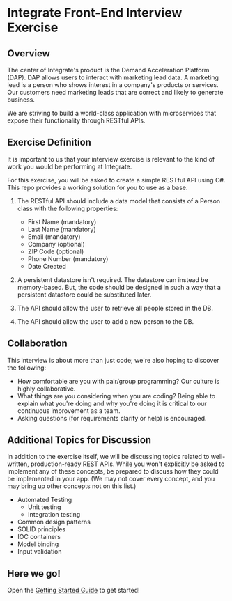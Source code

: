 # Integrate Front-End Interview Exercise
## Overview
The center of Integrate's product is the Demand Acceleration Platform (DAP). DAP allows users to interact with marketing lead data. A marketing lead is a person who shows interest in a company's products or services. Our customers need marketing leads that are correct and likely to generate business.

We are striving to build a world-class application with microservices that expose their functionality through RESTful APIs.

## Exercise Definition
It is important to us that your interview exercise is relevant to the kind of work you would be performing at Integrate.

For this exercise, you will be asked to create a simple RESTful API using C#. This repo provides a working solution for you to use as a base.

1. The RESTful API should include a data model that consists of a Person class with the following properties:
    * First Name (mandatory)
    * Last Name (mandatory)
    * Email (mandatory)
    * Company (optional)
    * ZIP Code (optional)
    * Phone Number (mandatory)
    * Date Created

2. A persistent datastore isn't required. The datastore can instead be memory-based. But, the code should be designed in such a way that a persistent datastore could be substituted later.
3. The API should allow the user to retrieve all people stored in the DB.
4. The API should allow the user to add a new person to the DB.

## Collaboration
This interview is about more than just code; we're also hoping to discover the following:

* How comfortable are you with pair/group programming? Our culture is highly collaborative.
* What things are you considering when you are coding? Being able to explain what you're doing and why you're doing it is critical to our continuous improvement as a team.
* Asking questions (for requirements clarity or help) is encouraged.

## Additional Topics for Discussion
In addition to the exercise itself, we will be discussing topics related to well-written, production-ready REST APIs. While you won't explicitly be asked to implement any of these concepts, be prepared to discuss how they could be implemented in your app. (We may not cover every concept, and you may bring up other concepts not on this list.)

* Automated Testing
    - Unit testing
    - Integration testing
* Common design patterns
* SOLID principles
* IOC containers
* Model binding
* Input validation

## Here we go!
Open the [Getting Started Guide](GETTINGSTARTED.md) to get started!